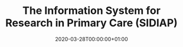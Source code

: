 ---
title: "The Information System for Research in Primary Care (SIDIAP)"
subtitle: ""
summary: "The Information System for Research in Primary Care (SIDIAP; www.sidiap.org) is a primary care records database that covers approximatly 80% of the population of Catalonia, North-East Spain. Healthcare is universal and tax-payer funded in the region, and primary care physicians are gatekeepers for all care and responsible for repeat prescriptions. "
owners:
  - organisation: "IDIAPJGol"
    lead: "Sergio Fernández Bertolín"
    alternate: "Edward Burn, Talita Duarte Salles"
country: "Spain"
source_type: "General practice electronic health records, Inpatient Hospital electronic health records"
omop: "CDM v5.3"
dbms: "Postgres"
patient_count: "7.7m"
has_covid: "N"
first_time: "No"
data_history: "2006 – "
references: ["Bolíbar B, Fina Avilés F, Morros R, Del Mar Garcia-Gil M, Hermosilla E, Ramos R, et al. Base de datos SIDIAP: La historia clínica informatizada de Atención Primaria como fuente de información para la investigación epidemiológica. Med Clin (Barc). 19 de mayo de 2012;138(14):617-21. "]

authors: 
    - "Sergio Fernández Bertolín"
    - "Edward Burn, Talita Duarte Salles"
tags: []
categories: ["dataset"]
date: 2020-03-28T00:00:00+01:00
lastmod: 2020-03-28T00:00:00+01:00
featured: false
draft: false

links:
    - icon: globe
      icon_pack: fas
      name: More information
      url: ""
image:
      placement: 1
      caption: ""
      focal_point: ""
      preview_only: false
      alt_text: ""
projects: []
---